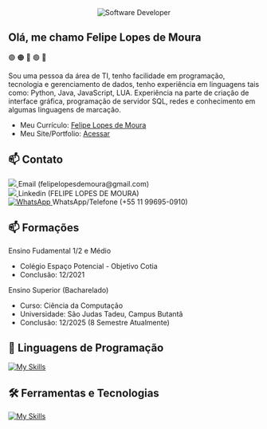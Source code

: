 <div align="center">
  <img src="https://media.licdn.com/dms/image/v2/D4D16AQG8FqIUBYqbKA/profile-displaybackgroundimage-shrink_350_1400/B4DZg44zHiHsAc-/0/1753301071281?e=1756339200&v=beta&t=AIjJFQEGADbQ-bT5qZ_6adLAqBA6aV2Z0x9PJnr4ReA" alt="Software Developer">
</div>

## Olá, me chamo Felipe Lopes de Moura 
🟢 🟠 🔴 🟢 🔵

Sou uma pessoa da área de TI, tenho facilidade em programação, tecnologia e gerenciamento de dados, tenho
experiência em linguagens tais como: Python, Java, JavaScript, LUA. Experiência na parte de criação de interface
gráfica, programação de servidor SQL, redes e conhecimento em algumas linguagens de marcação.
- Meu Currículo: <a target="_blank" href="https://github.com/flopessz/portfolio-felipe-lopes/blob/main/public/curriculo.pdf">Felipe Lopes de Moura</a>
- Meu Site/Portfolio: <a target="_blank" href="https://portfolio-felipe-lopes.vercel.app/">Acessar</a>

## 📫 Contato
<a href="mailto:felipelopesdemoura@gmail.com">
  <img src="https://img.shields.io/badge/-Gmail-%23333?style=for-the-badge&logo=gmail&logoColor=white" target="_blank">
</a>
Email (felipelopesdemoura@gmail.com)
<br>
<a href="https://www.linkedin.com/in/felipe-lopes-de-moura-296936246" target="_blank">
  <img src="https://img.shields.io/badge/-LinkedIn-%230077B5?style=for-the-badge&logo=linkedin&logoColor=white" target="_blank">
</a>
Linkedin (FELIPE LOPES DE MOURA)
<br>
<a href="https://wa.me/5511996950910" target="_blank">
  <img src="https://img.shields.io/badge/-WhatsApp-%25D366?style=for-the-badge&logo=whatsapp&logoColor=white" alt="WhatsApp">
</a>
WhatsApp/Telefone (+55 11 99695-0910)
<br>

## 📫 Formações
Ensino Fudamental 1/2 e Médio
- Colégio Espaço Potencial - Objetivo Cotia
- Conclusão: 12/2021
  
Ensino Superior (Bacharelado) 
- Curso: Ciência da Computação 
- Universidade: São Judas Tadeu, Campus Butantã
- Conclusão: 12/2025 (8 Semestre Atualmente)

## 🚀 Linguagens de Programação
[![My Skills](https://skillicons.dev/icons?i=java,javascript,python,html,css,lua,typescript)](https://my-curriculum-versel.dev)<br>

## 🛠️ Ferramentas e Tecnologias
[![My Skills](https://skillicons.dev/icons?i=vscode,mysql,git,github,react,next,nodejs,tailwind)](https://my-curriculum-versel.dev)<br>
